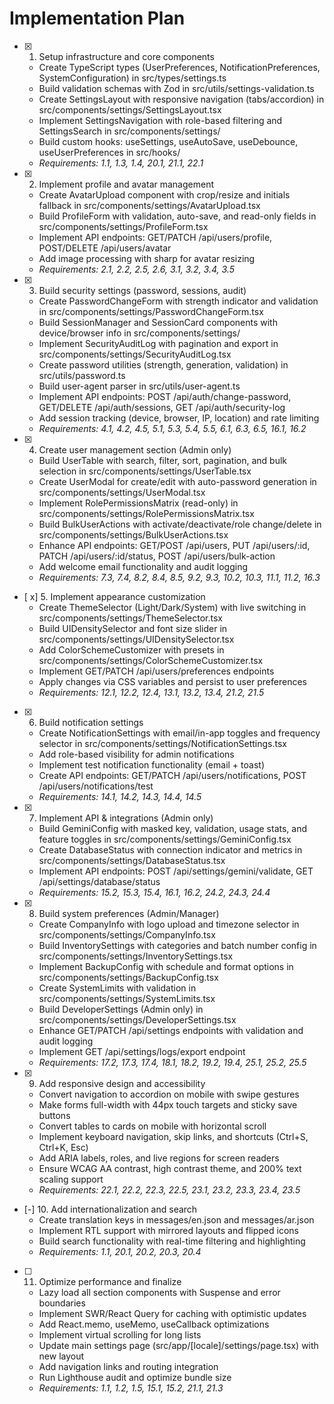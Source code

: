# Implementation Plan

- [x] 1. Setup infrastructure and core components
  - Create TypeScript types (UserPreferences, NotificationPreferences, SystemConfiguration) in src/types/settings.ts
  - Build validation schemas with Zod in src/utils/settings-validation.ts
  - Create SettingsLayout with responsive navigation (tabs/accordion) in src/components/settings/SettingsLayout.tsx
  - Implement SettingsNavigation with role-based filtering and SettingsSearch in src/components/settings/
  - Build custom hooks: useSettings, useAutoSave, useDebounce, useUserPreferences in src/hooks/
  - _Requirements: 1.1, 1.3, 1.4, 20.1, 21.1, 22.1_

- [x] 2. Implement profile and avatar management
  - Create AvatarUpload component with crop/resize and initials fallback in src/components/settings/AvatarUpload.tsx
  - Build ProfileForm with validation, auto-save, and read-only fields in src/components/settings/ProfileForm.tsx
  - Implement API endpoints: GET/PATCH /api/users/profile, POST/DELETE /api/users/avatar
  - Add image processing with sharp for avatar resizing
  - _Requirements: 2.1, 2.2, 2.5, 2.6, 3.1, 3.2, 3.4, 3.5_

- [x] 3. Build security settings (password, sessions, audit)
  - Create PasswordChangeForm with strength indicator and validation in src/components/settings/PasswordChangeForm.tsx
  - Build SessionManager and SessionCard components with device/browser info in src/components/settings/
  - Implement SecurityAuditLog with pagination and export in src/components/settings/SecurityAuditLog.tsx
  - Create password utilities (strength, generation, validation) in src/utils/password.ts
  - Build user-agent parser in src/utils/user-agent.ts
  - Implement API endpoints: POST /api/auth/change-password, GET/DELETE /api/auth/sessions, GET /api/auth/security-log
  - Add session tracking (device, browser, IP, location) and rate limiting
  - _Requirements: 4.1, 4.2, 4.5, 5.1, 5.3, 5.4, 5.5, 6.1, 6.3, 6.5, 16.1, 16.2_

- [x] 4. Create user management section (Admin only)
  - Build UserTable with search, filter, sort, pagination, and bulk selection in src/components/settings/UserTable.tsx
  - Create UserModal for create/edit with auto-password generation in src/components/settings/UserModal.tsx
  - Implement RolePermissionsMatrix (read-only) in src/components/settings/RolePermissionsMatrix.tsx
  - Build BulkUserActions with activate/deactivate/role change/delete in src/components/settings/BulkUserActions.tsx
  - Enhance API endpoints: GET/POST /api/users, PUT /api/users/:id, PATCH /api/users/:id/status, POST /api/users/bulk-action
  - Add welcome email functionality and audit logging
  - _Requirements: 7.3, 7.4, 8.2, 8.4, 8.5, 9.2, 9.3, 10.2, 10.3, 11.1, 11.2, 16.3_

- [ x] 5. Implement appearance customization
  - Create ThemeSelector (Light/Dark/System) with live switching in src/components/settings/ThemeSelector.tsx
  - Build UIDensitySelector and font size slider in src/components/settings/UIDensitySelector.tsx
  - Add ColorSchemeCustomizer with presets in src/components/settings/ColorSchemeCustomizer.tsx
  - Implement GET/PATCH /api/users/preferences endpoints
  - Apply changes via CSS variables and persist to user preferences
  - _Requirements: 12.1, 12.2, 12.4, 13.1, 13.2, 13.4, 21.2, 21.5_

- [x] 6. Build notification settings
  - Create NotificationSettings with email/in-app toggles and frequency selector in src/components/settings/NotificationSettings.tsx
  - Add role-based visibility for admin notifications
  - Implement test notification functionality (email + toast)
  - Create API endpoints: GET/PATCH /api/users/notifications, POST /api/users/notifications/test
  - _Requirements: 14.1, 14.2, 14.3, 14.4, 14.5_

- [x] 7. Implement API & integrations (Admin only)
  - Build GeminiConfig with masked key, validation, usage stats, and feature toggles in src/components/settings/GeminiConfig.tsx
  - Create DatabaseStatus with connection indicator and metrics in src/components/settings/DatabaseStatus.tsx
  - Implement API endpoints: POST /api/settings/gemini/validate, GET /api/settings/database/status
  - _Requirements: 15.2, 15.3, 15.4, 16.1, 16.2, 24.2, 24.3, 24.4_

- [x] 8. Build system preferences (Admin/Manager)
  - Create CompanyInfo with logo upload and timezone selector in src/components/settings/CompanyInfo.tsx
  - Build InventorySettings with categories and batch number config in src/components/settings/InventorySettings.tsx
  - Implement BackupConfig with schedule and format options in src/components/settings/BackupConfig.tsx
  - Create SystemLimits with validation in src/components/settings/SystemLimits.tsx
  - Build DeveloperSettings (Admin only) in src/components/settings/DeveloperSettings.tsx
  - Enhance GET/PATCH /api/settings endpoints with validation and audit logging
  - Implement GET /api/settings/logs/export endpoint
  - _Requirements: 17.2, 17.3, 17.4, 18.1, 18.2, 19.2, 19.4, 25.1, 25.2, 25.5_

- [x] 9. Add responsive design and accessibility
  - Convert navigation to accordion on mobile with swipe gestures
  - Make forms full-width with 44px touch targets and sticky save buttons
  - Convert tables to cards on mobile with horizontal scroll
  - Implement keyboard navigation, skip links, and shortcuts (Ctrl+S, Ctrl+K, Esc)
  - Add ARIA labels, roles, and live regions for screen readers
  - Ensure WCAG AA contrast, high contrast theme, and 200% text scaling support
  - _Requirements: 22.1, 22.2, 22.3, 22.5, 23.1, 23.2, 23.3, 23.4, 23.5_

- [-] 10. Add internationalization and search
  - Create translation keys in messages/en.json and messages/ar.json
  - Implement RTL support with mirrored layouts and flipped icons
  - Build search functionality with real-time filtering and highlighting
  - _Requirements: 1.1, 20.1, 20.2, 20.3, 20.4_

- [ ] 11. Optimize performance and finalize
  - Lazy load all section components with Suspense and error boundaries
  - Implement SWR/React Query for caching with optimistic updates
  - Add React.memo, useMemo, useCallback optimizations
  - Implement virtual scrolling for long lists
  - Update main settings page (src/app/[locale]/settings/page.tsx) with new layout
  - Add navigation links and routing integration
  - Run Lighthouse audit and optimize bundle size
  - _Requirements: 1.1, 1.2, 1.5, 15.1, 15.2, 21.1, 21.3_
